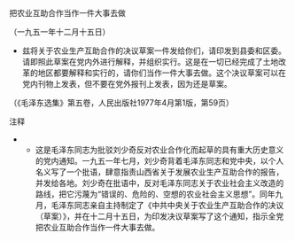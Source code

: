 把农业互助合作当作一件大事去做

（一九五一年十二月十五日）



- 兹将关于农业生产互助合作的决议草案一件发给你们，请印发到县委和区委。请即照此草案在党内外进行解释，并组织实行。这是在一切已经完成了土地改革的地区都要解释和实行的，请你们当作一件大事去做。这个决议草案可以在党内刊物上发表，但不要在党外报刊上发表，因为还是草案。


（《毛泽东选集》第五卷，人民出版社1977年4月第1版，第59页）


注释

- * 这是毛泽东同志为批驳刘少奇反对农业合作化而起草的具有重大历史意义的党内通知。一九五一年七月，刘少奇背着毛泽东同志和党中央，以个人名义写了一个批语，肆意指责山西省关于发展农业生产互助合作的报告，并发给各地。刘少奇在批语中，反对毛泽东同志关于农业社会主义改造的路线，把它污蔑为“错误的、危险的、空想的农业社会主义思想”。同年九月，毛泽东同志亲自主持制定了《中共中央关于农业生产互助合作的决议（草案）》，并在十二月十五日，为印发决议草案写了这个通知，指示全党把农业互助合作当作一件大事去做。

